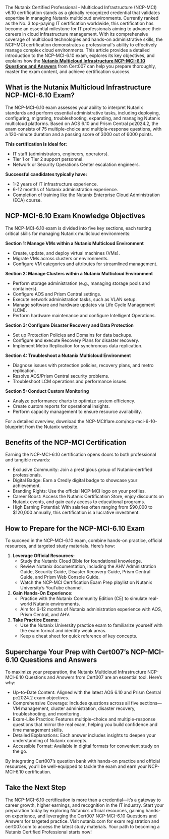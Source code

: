 The Nutanix Certified Professional - Multicloud Infrastructure (NCP-MCI) v6.10 certification stands as a globally recognized credential that validates expertise in managing Nutanix multicloud environments. Currently ranked as the No. 3 top-paying IT certification worldwide, this certification has become an essential milestone for IT professionals aiming to advance their careers in cloud infrastructure management. With its comprehensive coverage of multicloud technologies and hands-on administrative skills, the NCP-MCI certification demonstrates a professional's ability to effectively manage complex cloud environments. This article provides a detailed introduction to the NCP-MCI-6.10 exam, explores its key objectives, and explains how the [**Nutanix Multicloud Infrastructure NCP-MCI-6.10 Questions and Answers**](https://www.cert007.com/exam/ncp-mci-6-10/) from Cert007 can help you prepare thoroughly, master the exam content, and achieve certification success.

## What is the Nutanix Multicloud Infrastructure NCP-MCI-6.10 Exam?

The NCP-MCI-6.10 exam assesses your ability to interpret Nutanix standards and perform essential administrative tasks, including deploying, configuring, migrating, troubleshooting, expanding, and managing Nutanix multicloud platforms. Based on AOS 6.10 and Prism Central pc2024.2, the exam consists of 75 multiple-choice and multiple-response questions, with a 120-minute duration and a passing score of 3000 out of 6000 points.

**This certification is ideal for:**

- IT staff (administrators, engineers, operators).
- Tier 1 or Tier 2 support personnel.
- Network or Security Operations Center escalation engineers.

**Successful candidates typically have:**

- 1-2 years of IT infrastructure experience.
- 6-12 months of Nutanix administration experience.
- Completion of training like the Nutanix Enterprise Cloud Administration (ECA) course.

## NCP-MCI-6.10 Exam Knowledge Objectives

The NCP-MCI-6.10 exam is divided into five key sections, each testing critical skills for managing Nutanix multicloud environments:

**Section 1: Manage VMs within a Nutanix Multicloud Environment**

- Create, update, and deploy virtual machines (VMs).
- Migrate VMs across clusters or environments.
- Configure VM categories and attributes for streamlined management.

**Section 2: Manage Clusters within a Nutanix Multicloud Environment**

- Perform storage administration (e.g., managing storage pools and containers).
- Configure AOS and Prism Central settings.
- Execute network administration tasks, such as VLAN setup.
- Manage software and hardware updates via Life Cycle Management (LCM).
- Perform hardware maintenance and configure Intelligent Operations.

**Section 3: Configure Disaster Recovery and Data Protection**

- Set up Protection Policies and Domains for data backups.
- Configure and execute Recovery Plans for disaster recovery.
- Implement Metro Replication for synchronous data replication.

**Section 4: Troubleshoot a Nutanix Multicloud Environment**

- Diagnose issues with protection policies, recovery plans, and metro replication.
- Resolve AOS/Prism Central security problems.
- Troubleshoot LCM operations and performance issues.

**Section 5: Conduct Custom Monitoring**

- Analyze performance charts to optimize system efficiency.
- Create custom reports for operational insights.
- Perform capacity management to ensure resource availability.

For a detailed overview, download the NCP-MCIflare.com/ncp-mci-6-10-blueprint from the Nutanix website.

## Benefits of the NCP-MCI Certification

Earning the NCP-MCI-6.10 certification opens doors to both professional and tangible rewards:

- Exclusive Community: Join a prestigious group of Nutanix-certified professionals.
- Digital Badge: Earn a Credly digital badge to showcase your achievement.
- Branding Rights: Use the official NCP-MCI logo on your profiles.
- Career Boost: Access the Nutanix Certification Store, enjoy discounts on Nutanix events, and gain early access to educational programs.
- High Earning Potential: With salaries often ranging from $90,000 to $120,000 annually, this certification is a lucrative investment.

## How to Prepare for the NCP-MCI-6.10 Exam

To succeed in the NCP-MCI-6.10 exam, combine hands-on practice, official resources, and targeted study materials. Here’s how:

1. **Leverage Official Resources:**
    - Study the Nutanix Cloud Bible for foundational knowledge.
    - Review Nutanix documentation, including the AHV Administration Guide, Security Guide, Disaster Recovery Guide, Prism Central Guide, and Prism Web Console Guide.
    - Watch the NCP-MCI Certification Exam Prep playlist on Nutanix University’s YouTube channel.
2. **Gain Hands-On Experience:**
    - Practice with the Nutanix Community Edition (CE) to simulate real-world Nutanix environments.
    - Aim for 6-12 months of Nutanix administration experience with AOS, Prism Central, and AHV.
3. **Take Practice Exams:**
    - Use the Nutanix University practice exam to familiarize yourself with the exam format and identify weak areas.
    - Keep a cheat sheet for quick reference of key concepts.

## Supercharge Your Prep with Cert007’s NCP-MCI-6.10 Questions and Answers

To maximize your preparation, the Nutanix Multicloud Infrastructure NCP-MCI-6.10 Questions and Answers from Cert007 are an essential tool. Here’s why:

- Up-to-Date Content: Aligned with the latest AOS 6.10 and Prism Central pc2024.2 exam objectives.
- Comprehensive Coverage: Includes questions across all five sections—VM management, cluster administration, disaster recovery, troubleshooting, and monitoring.
- Exam-Like Practice: Features multiple-choice and multiple-response questions that mirror the real exam, helping you build confidence and time management skills.
- Detailed Explanations: Each answer includes insights to deepen your understanding of Nutanix concepts.
- Accessible Format: Available in digital formats for convenient study on the go.

By integrating Cert007’s question bank with hands-on practice and official resources, you’ll be well-equipped to tackle the exam and earn your NCP-MCI-6.10 certification.

## Take the Next Step

The NCP-MCI-6.10 certification is more than a credential—it’s a gateway to career growth, higher earnings, and recognition in the IT industry. Start your preparation today by exploring Nutanix’s official resources, gaining hands-on experience, and leveraging the Cert007 NCP-MCI-6.10 Questions and Answers for targeted practice. Visit nutanix.com for exam registration and cert007.com to access the latest study materials. Your path to becoming a Nutanix Certified Professional starts now!
